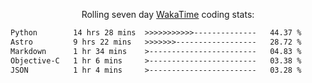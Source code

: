 <p align="center">Rolling seven day <a href="https://wakatime.com/@syrkis"/>WakaTime</a> coding stats:</p>
<!--START_SECTION:waka-->

```txt
Python        14 hrs 28 mins  >>>>>>>>>>>--------------   44.37 %
Astro         9 hrs 22 mins   >>>>>>>------------------   28.72 %
Markdown      1 hr 34 mins    >------------------------   04.83 %
Objective-C   1 hr 6 mins     >------------------------   03.38 %
JSON          1 hr 4 mins     >------------------------   03.28 %
```

<!--END_SECTION:waka-->
